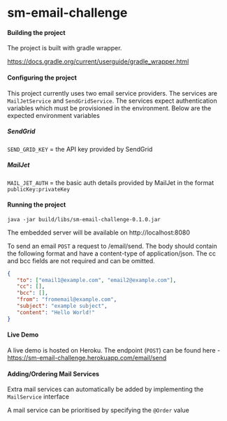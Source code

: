 # sm-email-challenge

#### Building the project ####
The project is built with gradle wrapper.

https://docs.gradle.org/current/userguide/gradle_wrapper.html

#### Configuring the project ####

This project currently uses two email service providers. The services are `MailJetService` and `SendGridService`. The services expect authentication variables which must be provisioned in the environment. Below are the expected environment variables

##### SendGrid #####
`SEND_GRID_KEY` = the API key provided by SendGrid

##### MailJet #####
`MAIL_JET_AUTH` = the basic auth details provided by MailJet in the format `publicKey:privateKey`

#### Running the project ####

`java -jar build/libs/sm-email-challenge-0.1.0.jar`

The embedded server will be available on http://localhost:8080

To send an email `POST` a request to /email/send. The body should contain the following format and have a content-type of application/json. The cc and bcc fields are not required and can be omitted.

 ```json
{
	"to": ["email1@example.com", "email2@example.com"],
	"cc": [],
	"bcc": [],
	"from": "fromemail@example.com",
	"subject": "example subject",
	"content": "Hello World!"
}
```

#### Live Demo ####

A live demo  is hosted on Heroku. The endpoint (`POST`) can be found here - https://sm-email-challenge.herokuapp.com/email/send

#### Adding/Ordering Mail Services ####

Extra mail services can automatically be added by implementing the `MailService` interface

A mail service can be prioritised by specifying the `@Order` value




